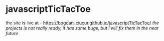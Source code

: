 # javascriptTicTacToe

the site is live at - https://bogdan-ciucur.github.io/javascriptTicTacToe/
*the projects is not really ready, it has some bugs, but i will fix them in the near future*
